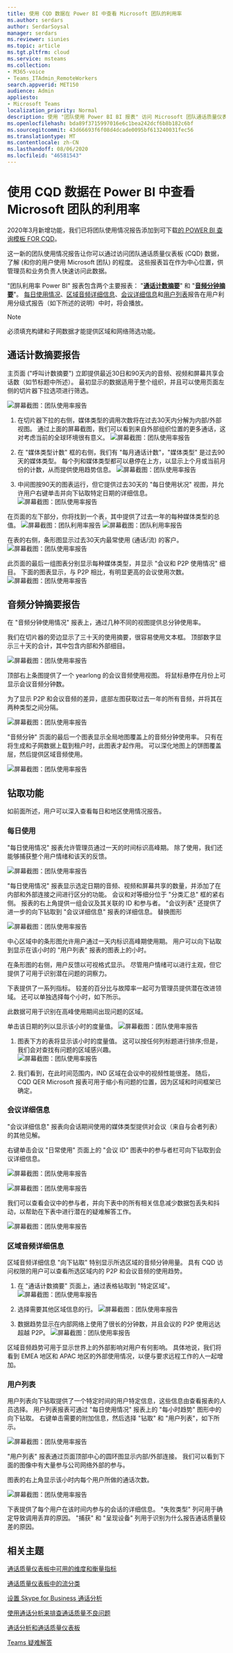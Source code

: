```yaml
---
title: 使用 CQD 数据在 Power BI 中查看 Microsoft 团队的利用率
ms.author: serdars
author: SerdarSoysal
manager: serdars
ms.reviewer: siunies
ms.topic: article
ms.tgt.pltfrm: cloud
ms.service: msteams
ms.collection:
- M365-voice
- Teams_ITAdmin_RemoteWorkers
search.appverid: MET150
audience: Admin
appliesto:
- Microsoft Teams
localization_priority: Normal
description: 使用 "团队使用 Power BI BI 报表" 访问 Microsoft 团队通话质量仪表板 (CQD) 数据以跟踪您的组织中的 Microsoft 团队使用情况。
ms.openlocfilehash: bda89f3715997016e6c1bea242dcf6b8b182c6bf
ms.sourcegitcommit: 43d66693f6f08d4dcade0095bf613240031fec56
ms.translationtype: MT
ms.contentlocale: zh-CN
ms.lasthandoff: 08/06/2020
ms.locfileid: "46581543"
---
```

# <a name="view-microsoft-teams-utilization-in-power-bi-using-cqd-data"></a>使用 CQD 数据在 Power BI 中查看 Microsoft 团队的利用率

2020年3月新增功能，我们已将团队使用情况报告添加到可下载[的 POWER BI 查询模板 FOR CQD](https://github.com/MicrosoftDocs/OfficeDocs-SkypeForBusiness/blob/live/Teams/downloads/CQD-Power-BI-query-templates.zip?raw=true)。 

这一新的团队使用情况报告让你可以通过访问团队通话质量仪表板 (CQD) 数据，了解 (和你的用户使用 Microsoft 团队) 的程度。 这些报表旨在作为中心位置，供管理员和业务负责人快速访问此数据。

"团队利用率 Power BI" 报表包含两个主要报表： "**[通话计数摘要](#call-count-summary-report)**" 和 "**[音频分钟摘要](#audio-minutes-summary-report)**"。 [每日使用情况](#daily-usage)、[区域音频详细信息](#regional-audio-details)、[会议详细信息](#conference-details)和[用户列表](#user-list)报告在用户利用分级式报告（如下所述的说明）中时，将会播放。

> [!NOTE]
> 必须填充构建和子网数据才能提供区域和网络筛选功能。

## <a name="call-count-summary-report"></a>通话计数摘要报告

主页面 ("呼叫计数摘要") 立即提供最近30日和90天内的音频、视频和屏幕共享会话数（如节标题中所述）。 最初显示的数据适用于整个组织，并且可以使用页面左侧的切片器下拉选项进行筛选。

![屏幕截图：团队使用率报告](media/CQD-teams-utilization-report1.png)

1. 在切片器下拉的右侧，媒体类型的调用次数将在过去30天内分解为内部/外部视图。 通过上面的屏幕截图，我们可以看到来自外部组织位置的更多通话，这对考虑当前的全球环境很有意义。
  ![屏幕截图：团队使用率报告](media/CQD-teams-utilization-report2.png)

1. 在 "媒体类型计数" 框的右侧，我们有 "每月通话计数"，"媒体类型" 是过去90天的媒体类型。 每个列和媒体类型都可以悬停在上方，以显示上个月或当前月份的计数，从而提供使用趋势信息。
  ![屏幕截图：团队使用率报告](media/CQD-teams-utilization-report3.png)
 

1. 中间图按90天的图表运行，但它提供过去30天的 "每日使用状况" 视图，并允许用户右键单击并向下钻取特定日期的详细信息。
  ![屏幕截图：团队使用率报告](media/CQD-teams-utilization-report4.png)

在页面的左下部分，你将找到一个表，其中提供了过去一年的每种媒体类型的总值。 
    ![屏幕截图：团队利用率报告 ](media/CQD-teams-utilization-report5.png) ![ 屏幕截图：团队利用率报告](media/CQD-teams-utilization-report6.png)   

在表的右侧，条形图显示过去30天内最常使用 (通话/流) 的客户。
   ![屏幕截图：团队使用率报告](media/CQD-teams-utilization-report7.png)

此页面的最后一组图表分别显示每种媒体类型，并显示 "会议和 P2P 使用情况" 细目。 下面的图表显示，与 P2P 相比，有明显更高的会议使用次数。
  ![屏幕截图：团队使用率报告](media/CQD-teams-utilization-report8.png)

## <a name="audio-minutes-summary-report"></a>音频分钟摘要报告

在 "音频分钟使用情况" 报表上，通过几种不同的视图提供总分钟使用率。 

我们在切片器的旁边显示了三十天的使用摘要，很容易使用文本框。 顶部数字显示三十天的合计，其中包含内部和外部细目。

![屏幕截图：团队使用率报告](media/CQD-teams-utilization-report9.png)

顶部右上条图提供了一个 yearlong 的会议音频使用视图。 将鼠标悬停在月份上可显示会议音频分钟数。

为了显示 P2P 和会议音频的差异，底部左图获取过去一年的所有音频，并将其在两种类型之间分隔。

![屏幕截图：团队使用率报告](media/CQD-teams-utilization-report10.png)

"音频分钟" 页面的最后一个图表显示全局地图覆盖上的音频分钟使用率。 只有在将生成和子网数据上载到租户时，此图表才起作用。 可以深化地图上的饼图覆盖层，然后提供区域音频使用。

![屏幕截图：团队使用率报告](media/CQD-teams-utilization-report11.png)


## <a name="drill-through-capabilities"></a>钻取功能

如前面所述，用户可以深入查看每日和地区使用情况报告。

### <a name="daily-usage"></a>每日使用

"每日使用情况" 报表允许管理员通过一天的时间标识高峰期。 除了使用，我们还能够捕获整个用户情绪和该天的反馈。

![屏幕截图：团队使用率报告](media/CQD-teams-utilization-report12.png)

"每日使用情况" 报表显示选定日期的音频、视频和屏幕共享的数量，并添加了在内部和外部连接之间进行区分的功能。 会议和对等细分位于 "分类汇总" 框的紧右侧。 报表的右上角提供一组会议及其关联的 ID 和参与者。 "会议列表" 还提供了进一步的向下钻取到 "会议详细信息" 报表的详细信息。 替换图形

![屏幕截图：团队使用率报告](media/CQD-teams-utilization-report13.png)

中心区域中的条形图允许用户通过一天内标识高峰期使用期。 用户可以向下钻取到显示在该小时的 "用户列表" 报表的图表上的小时。

在条形图的右侧，用户反馈以可视格式显示。 尽管用户情绪可以进行主观，但它提供了可用于识别潜在问题的洞察力。

下表提供了一系列指标。 较差的百分比与故障率一起可为管理员提供潜在改进领域。 还可以单独选择每个小时，如下所示。

此数据可用于识别在高峰使用期间出现问题的区域。


单击该日期的列以显示该小时的度量值。
![屏幕截图：团队使用率报告](media/CQD-teams-utilization-report14.png)
  
  1.  图表下方的表将显示该小时的度量值。 这可以按任何列标题进行排序;但是，我们会对查找有问题的区域感兴趣。  
    ![屏幕截图：团队使用率报告](media/CQD-teams-utilization-report15.png)
    
  2.  我们看到，在此时间范围内，IND 区域在会议中的视频性能很差。 随后，CQD QER Microsoft 报表可用于缩小有问题的位置，因为区域和时间框架已确定。

### <a name="conference-details"></a>会议详细信息

"会议详细信息" 报表向会话期间使用的媒体类型提供对会议（来自与会者列表）的其他见解。

右键单击会议 "日常使用" 页面上的 "会议 ID" 图表中的参与者栏可向下钻取到会议详细信息。

![屏幕截图：团队使用率报告](media/CQD-teams-utilization-report24.png)

![屏幕截图：团队使用率报告](media/CQD-teams-utilization-report25.png)
  

我们可以查看会议中的参与者，并向下表中的所有相关信息减少数据包丢失和抖动，以帮助在下表中进行潜在的疑难解答工作。

![屏幕截图：团队使用率报告](media/CQD-teams-utilization-report26.png)


### <a name="regional-audio-details"></a>区域音频详细信息

区域音频详细信息 "向下钻取" 特别显示所选区域的音频分钟用量。 具有 CQD 访问权限的用户可以查看所选区域内的 P2P 和会议音频的使用趋势。

1.  在 "通话计数摘要" 页面上，通过表格钻取到 "特定区域"。
  ![屏幕截图：团队使用率报告](media/CQD-teams-utilization-report16.png)

2.  选择需要其他区域信息的行。
  ![屏幕截图：团队使用率报告](media/CQD-teams-utilization-report17.png)

3.  数据趋势显示在内部网络上使用了很长的分钟数，并且会议的 P2P 使用远达超越 P2P。
  ![屏幕截图：团队使用率报告](media/CQD-teams-utilization-report18.png)

区域音频趋势可用于显示世界上的外部影响对用户有何影响。 具体地说，我们将看到 EMEA 地区和 APAC 地区的外部使用情况，以便与要求远程工作的人一起增加。


### <a name="user-list"></a>用户列表

用户列表向下钻取提供了一个特定时间的用户特定信息，这些信息由查看报表的人员选择。 用户列表报表可通过 "每日使用情况" 报表上的 "每小时趋势" 图形中的向下钻取。 右键单击需要的附加信息，然后选择 "钻取" 和 "用户列表"，如下所示。

![屏幕截图：团队使用率报告](media/CQD-teams-utilization-report19.png)

"用户列表" 报表通过页面顶部中心的圆环图显示内部/外部连接。 我们可以看到下面的图像中有大量参与公司网络外部的参与。

图表的右上角显示该小时内每个用户所做的通话次数。

![屏幕截图：团队使用率报告](media/CQD-teams-utilization-report20.png)

下表提供了每个用户在该时间内参与的会话的详细信息。 "失败类型" 列可用于确定导致调用丢弃的原因。 "捕获" 和 "呈现设备" 列用于识别为什么报告通话质量较差的原因。


## <a name="related-topics"></a>相关主题

[通话质量仪表板中可用的维度和衡量指标](dimensions-and-measures-available-in-call-quality-dashboard.md)

[通话质量仪表板中的流分类](stream-classification-in-call-quality-dashboard.md)

[设置 Skype for Business 通话分析](set-up-call-analytics.md)

[使用通话分析来排查通话质量不良问题](use-call-analytics-to-troubleshoot-poor-call-quality.md)

[通话分析和通话质量仪表板](difference-between-call-analytics-and-call-quality-dashboard.md)

[Teams 疑难解答](https://docs.microsoft.com/MicrosoftTeams/troubleshoot/teams)
 